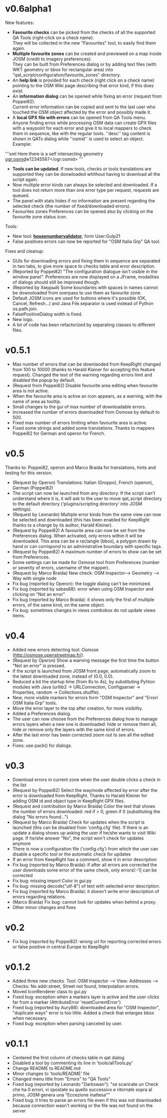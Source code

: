 v0.6alpha1
==========
New features:

* **Favourite checks** can be picked from the checks of all the supported QA Tools (right-click on a check name). <br>They will be collected in the new "Favourites" tool, to easily find them again.
* **Multiple favourite zones** can be created and previewed on a map inside JOSM (credit to imagery preferences).<br>They can be built from Preferences dialog or by adding text files (with WKT geometry or bbox for rectangular area) into "qat_script/configuration/favourite_zones" directory.
* An **help link** is provided for each check (right click on a check name) pointing to the OSM Wiki page describing that error kind, if this does exist.
* An **information dialog** can be opened while fixing an error (request from Poppei82).<br>Current error information can be copied and sent to the last user who touched the OSM object affected by the error and possibly made it.
* A **local GPX file with errors** can be opened from QA Tools menu. Anyone finding erros while processing OSM data can create GPX files with a waypoint for each error and give it to local mappers to check them in sequence, like with the regular  tools. ''desc'' tag content is shown in QATs dialog while ''osmid'' is used to select an object. Example:

'''xml
  <desc>Here there is a self intersecting geometry</desc>
<extensions>
<ogr:osmid>w12345567</ogr:osmid>
</extensions>
'''

* **Tools can be updated**. If new tools, checks or tools translations are supported they can be donwloaded whithout having to download all the script again.
* Now multiple error kinds can always be selected and downloaded. If a tool does not return more than one error type per request, requests are queued.
* The panel with stats hides if no information are present regarding the selected check (the number of fixed/downloaded errors).
* Favourites zones Preferences can be opened also by clicking on the favourite zone status icon.

Tools:

* New tool: [**housenumbervalidator**](http://gulp21.bplaced.net/osm/housenumbervalidator/), form User:Gulp21
* False positives errors can now be reported for "OSM Italia Grp" QA tool.

Fixes and cleanup:

* GUIs for downloading errors and fixing them in sequence are separated in two tabs, to give more space to checks table and error description.
* (Reported by Poppei82) "The configuration dialogue isn't visible in the window panel". Preferences are now displayed on a JFrame, modalities of dialogs should still be improved though.
* (Reported by Хмурый) Some boundaries with spaces in names cannot be downoloaded from overpass to use them as favourite zone.
* Default JOSM icons are used for buttons where it's possible (OK,  Cancel, Refresh...) and Java File.separator is used instead of Python os.path.join.
* FalsePositiveDialog width is fixed.
* New logo.
* A lot of code has been refactorized by separating classes to different files.

v0.5.1
======
- Max number of errors that can be downlaoded from KeepRight changed from 100 to 10000 (thanks to Harald Klainer for accepting this feature request). Changed the text of the warning regarding errors limit and disabled the popup by default.
- (Request from Poppei82) Disable favourite area editing when favourite area is not active.
- When the favourite area is active an icon appears, as a warning, with the name of area as tooltip.
- Small changes to the gui of max number of downloadable errors.
- Increased the number of errors downloaded from Osmose by default to 500.
- Fixed max number of errors limiting when favourite area is active.
- Fixed some strings and added some translations. Thanks to mappers Poppei82 for German and operon for French.

v0.5
====
Thanks to: Poppei82, operon and Marco Braida for translations, hints and testing for this version.

- (Request by Operon) Translations: Italian (Groppo), French (operon), German (Poppei82)
- The script can now be launched from any directory. If the script can't understand where it is, it will ask to the user to move qat_script directory to the default directory ('plugins/scripting directory' into JOSM settings).
- (Request by Leonardo) Multiple error kinds from the same view can now be selected and downloaded (this has been enabled for KeepRight thanks to a change by its author, Harald Kleiner).
- (Request by Poppei82) A favourite area can now be set from the Preferences dialog. When activated, only errors within it will be downloaded. This area can be e ractangle (bbox), a polygon drawn by hand or can corrispond to an administrative boundary with specific tags.
- (Request by Poppei82) A maximum number of errors to show can be set from Preferences.
- Some settings can be made for Osmose tool from Preferences (number or severity of errors, username of the mapper).
- (Request by Marco Braida) New check: OSM Inspector--> Geometry --> Way with single node
- Fix bug (reported by Operon): the toggle dialog can't be minimized.
- Fix bug (reported by sabas88): error when using OSM Inspector and clicking on "Not an error"
- Fix bug (reported by Marco Braida): it shows only the first of multiple errors, of the same kind, on the same object.
- Fix bug: sometimes changes in views combobox do not update views items.

v0.4
====
- Added new errors detecting tool: Osmose (http://osmose.openstreetmap.fr/).
- (Request by Operon) Show a warning message the first time the button "Not an error" is pressed.
- If the script is launched from JOSM front page, automatically zoom to the latest downloaded zone, instead of (0.0, 0.0).
- Reduced a bit the startup time (from 8s to 4s), by substituting Pyhton modules with Java (urllib2 -> URLConnection, Configparser -> Properties, random -> Collections.shuffle).
- New, more visible markers for errors form "OSM Inspector" and "Errori OSM Italia Grp" tools.
- Move the error layer to the top after creation, for more visibility.
- Added a Preferences dialog.
- The user can now choose from the Preferences dialog how to manage errors layers when a new one is downloaded: hide or remove them all, hide or remove only the layers with the same kind of errors.
- After the last error has been corrected zoom out to see all the edited zone.
- Fixes: use pack() for dialogs.

v0.3
====
- Download errors in current zone when the user double clicks a check in the list
- (Request by Poppei82) Select the way/node affected by error after the error is downloaded from KeepRight. Thanks to Harald Kleiner for adding OSM id and object type in KeepRight GPX files.
- (Request and contribution by Marco Braida) Color the text that shows the number of errors downloaded: red if > 0, green if 0 (substituting the dialog "No errors found...")
- (Request by Marco Braida) Check for updates when the script is launched (this can be disabled from 'config.cfg' file). If there is an update a dialog shows up asking the user if he/she wants to visit Wiki page. If he/she answer "No", the script won't check for updates anymore
- There is now a configuration file ('config.cfg') from which the user can disable a specific tool or the automatic check for updates
- If an error from KeepRight has a comment, show it in error description
- Fix bug (reported by Marco Braida): if after all errors are corrected the user downloads some error of the same check, only errors[:-1] can be corrected
- Fix bug: missing import Color in gui.py
- Fix bug: missing decode("utf-8") of text with selected error description.
- Fix bug (reported by Marco Braida): it doesn't write error description of errors regarding relations.
- (Marco Braida) Fix bug: cannot look for updates when behind a proxy.
- Other minor changes and fixes

v0.2
====
- Fix bug (reported by Poppei82): wrong url for reporting corrected errors or false positive in central Europe to KeepRight

v0.1.2
======
- Added three new checks. Tool: OSM Inspector --> View: Addresses --> Checks: No addr:street, Street not found, Interpolation errors.
- Moved IconRenderer class to gui.py
- Fixed bug: exception when a markers layer is active and the user clicks far from a marker (AttributeError 'resetCurrentError')
- Fixed bug (reported by Aury88): downloaded area for "OSM Inspector", "duplicate ways" error is too little. Added a check that enlarges bbox when necessary.
- Fixed bug: exception when parsing canceled by user.

v0.1.1
======
- Centered the first column of checks table in qat dialog
- Disabled a tool by commenting its line in 'tools/allTools.py'
- Change README to README.md
- Minor changes to 'tools/README' file
- Changed menu title from "Errors" to "QA Tools"
- Fixed bug (reported by Leonardo "Darkswan"): "se scaricate un Check che ha 0 errori, vi spostate su quello successivo e ritornate sopra al primo, JOSM genera una "Eccezione inattesa""
- Fixed bug: it tries to parse an errors file even if this was not downloaded because connection wasn't working or the file was not found on the server
